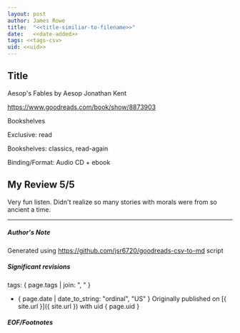 ```yaml
---
layout: post
author: James Rowe
title:  "<<title-similiar-to-filename>>"
date:   <<date-added>>
tags: <<tags-csv>
uid: <<uid>>
---
```


<!-- highly dependent on how you personally use jekyll templates, and how you want this to show up -->

## Title

Aesop's Fables by Aesop
Jonathan Kent 

https://www.goodreads.com/book/show/8873903

Bookshelves

Exclusive: read

Bookshelves: classics, read-again

Binding/Format: Audio CD + ebook

## My Review 5/5

Very fun listen. Didn't realize so many stories with morals were from so ancient a time.

---

##### Author's Note

Generated using https://github.com/jsr6720/goodreads-csv-to-md script

##### Significant revisions

tags: { page.tags | join: ", " } <!-- todo move this somewhere -->

- { page.date | date_to_string: "ordinal", "US" } Originally published on [{ site.url }]({ site.url }) with uid { page.uid }

##### EOF/Footnotes
